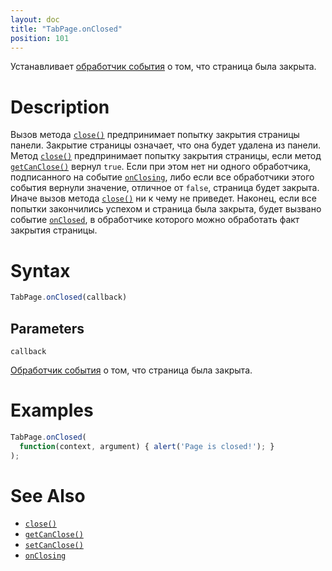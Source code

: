 ```yaml
---
layout: doc
title: "TabPage.onClosed"
position: 101
---
```


Устанавливает [обработчик события](../../../../KeyConcepts/Script/) о том, что страница была закрыта.

# Description

Вызов метода [`close()`](../TabPage.close/) предпринимает попытку закрытия страницы панели. Закрытие
страницы означает, что она будет удалена из панели. Метод [`close()`](../TabPage.close/) предпринимает
попытку закрытия страницы, если метод [`getCanClose()`](../TabPage.getCanClose/) вернул `true`. Если
при этом нет ни одного обработчика, подписанного на событие [`onClosing`](../TabPage.onClosing/), либо
если все обработчики этого события вернули значение, отличное от `false`, страница будет закрыта. Иначе
вызов метода [`close()`](../TabPage.close/) ни к чему не приведет. Наконец, если все попытки закончились
успехом и страница была закрыта, будет вызвано событие [`onClosed`](../TabPage.onClosed/), в обработчике
которого можно обработать факт закрытия страницы.

# Syntax

```js
TabPage.onClosed(callback)
```

## Parameters

`callback`

[Обработчик события](../../../../KeyConcepts/Script/) о том, что страница была закрыта.

# Examples

```js
TabPage.onClosed(
  function(context, argument) { alert('Page is closed!'); }
);
```

# See Also

* [`close()`](../TabPage.close/)
* [`getCanClose()`](../TabPage.getCanClose/)
* [`setCanClose()`](../TabPage.setCanClose/)
* [`onClosing`](../TabPage.onClosing/)
